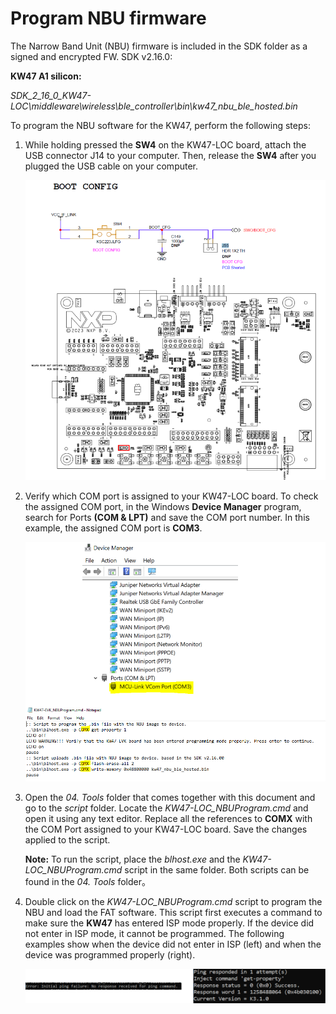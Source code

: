 # Program NBU firmware 

The Narrow Band Unit \(NBU\) firmware is included in the SDK folder as a signed and encrypted FW. SDK v2.16.0:

**KW47 A1 silicon:**

*SDK\_2\_16\_0\_KW47-LOC\\middleware\\wireless\\ble\_controller\\bin\\kw47\_nbu\_ble\_hosted.bin*

To program the NBU software for the KW47, perform the following steps:

1.  While holding pressed the **SW4** on the KW47-LOC board, attach the USB connector J14 to your computer. Then, release the **SW4** after you plugged the USB cable on your computer.

    ![](../images/nbu_boot_config.png "Attach the USB connector J14")

2.  Verify which COM port is assigned to your KW47-LOC board. To check the assigned COM port, in the Windows **Device Manager** program, search for Ports **\(COM & LPT\)** and save the COM port number. In this example, the assigned COM port is **COM3**.

    ![](../images/nbu_check_com_port.png "Check the assigned COM port")

3.  Open the *04. Tools* folder that comes together with this document and go to the *script* folder. Locate the *KW47-LOC\_NBUProgram.cmd* and open it using any text editor. Replace all the references to **COMX** with the COM Port assigned to your KW47-LOC board. Save the changes applied to the script.

    **Note:** To run the script, place the *blhost.exe* and the *KW47-LOC\_NBUProgram.cmd* script in the same folder. Both scripts can be found in the *04. Tools* folder。

4.  Double click on the *KW47-LOC\_NBUProgram.cmd* script to program the NBU and load the FAT software. This script first executes a command to make sure the **KW47** has entered ISP mode properly. If the device did not enter in ISP mode, it cannot be programmed. The following examples show when the device did not enter in ISP \(left\) and when the device was programmed properly \(right\).

    ![](../images/nbu_programmed.png "Load the FAT software")


